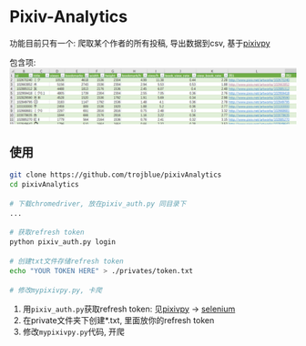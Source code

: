 # Pixiv-Analytics

功能目前只有一个: 爬取某个作者的所有投稿, 导出数据到csv, 基于[pixivpy](https://github.com/upbit/pixivpy)

包含项:
![img_1.png](img_1.png)

## 使用
```bash
git clone https://github.com/trojblue/pixivAnalytics
cd pixivAnalytics

# 下载chromedriver, 放在pixiv_auth.py 同目录下
...

# 获取refresh token
python pixiv_auth.py login

# 创建txt文件存储refresh token
echo "YOUR TOKEN HERE" > ./privates/token.txt

# 修改mypixivpy.py, 卡爬
```

1. 用`pixiv_auth.py`获取refresh token: 见[pixivpy](https://github.com/upbit/pixivpy) →  [selenium](https://gist.github.com/upbit/6edda27cb1644e94183291109b8a5fde)
2. 在private文件夹下创建*.txt, 里面放你的refresh token
3. 修改`mypixivpy.py`代码, 开爬